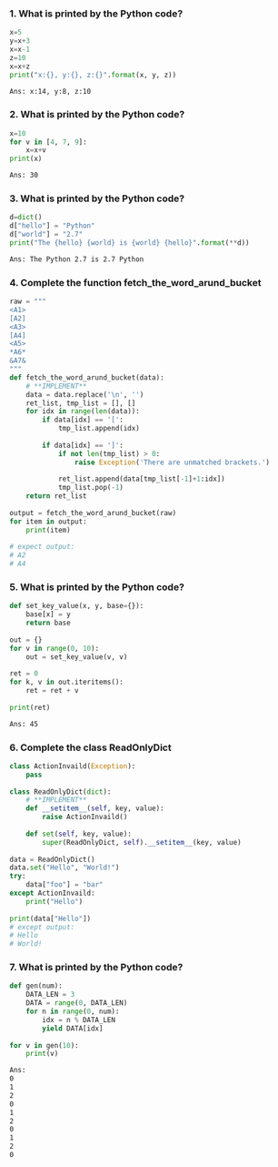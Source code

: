 ### 1. What is printed by the Python code?
```python
x=5
y=x+3
x=x-1
z=10
x=x+z
print("x:{}, y:{}, z:{}".format(x, y, z))
```
```bash
Ans: x:14, y:8, z:10
```
### 2. What is printed by the Python code?
```python
x=10
for v in [4, 7, 9]:
    x=x+v
print(x)
```
```bash
Ans: 30
```
### 3. What is printed by the Python code?
```python
d=dict()
d["hello"] = "Python"
d["world"] = "2.7"
print("The {hello} {world} is {world} {hello}".format(**d))
```
```bash
Ans: The Python 2.7 is 2.7 Python
```
### 4. Complete the function fetch_the_word_arund_bucket
```python
raw = """
<A1>
[A2]
<A3>
[A4]
<A5>
*A6*
&A7&
"""
def fetch_the_word_arund_bucket(data):
    # **IMPLEMENT**
    data = data.replace('\n', '')
    ret_list, tmp_list = [], []
    for idx in range(len(data)):
        if data[idx] == '[':
            tmp_list.append(idx)
            
        if data[idx] == ']':
            if not len(tmp_list) > 0:
                raise Exception('There are unmatched brackets.')
                
            ret_list.append(data[tmp_list[-1]+1:idx])
            tmp_list.pop(-1)
    return ret_list
    
output = fetch_the_word_arund_bucket(raw)
for item in output:
    print(item)
    
# expect output:
# A2
# A4
```
### 5. What is printed by the Python code?
```python
def set_key_value(x, y, base={}):
    base[x] = y
    return base
    
out = {}
for v in range(0, 10):
    out = set_key_value(v, v)
    
ret = 0
for k, v in out.iteritems():
    ret = ret + v
    
print(ret)
```
```bash
Ans: 45
```
### 6. Complete the class ReadOnlyDict
```python
class ActionInvaild(Exception):
    pass
    
class ReadOnlyDict(dict):
    # **IMPLEMENT**
    def __setitem__(self, key, value):
        raise ActionInvaild()
        
    def set(self, key, value):
        super(ReadOnlyDict, self).__setitem__(key, value)
        
data = ReadOnlyDict()
data.set("Hello", "World!")
try:
    data["foo"] = "bar"
except ActionInvaild:
    print("Hello")
    
print(data["Hello"])
# except output:
# Hello
# World!
```
### 7. What is printed by the Python code?
```python
def gen(num):
    DATA_LEN = 3
    DATA = range(0, DATA_LEN)
    for n in range(0, num):
        idx = n % DATA_LEN
        yield DATA[idx]
        
for v in gen(10):
    print(v)
```
```bash
Ans:
0
1
2
0
1
2
0
1
2
0
```